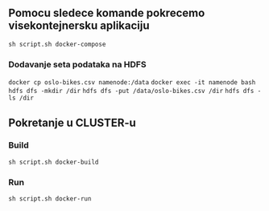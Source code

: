 ## Pomocu sledece komande pokrecemo visekontejnersku aplikaciju

`sh script.sh docker-compose`

### Dodavanje seta podataka na HDFS

`docker cp oslo-bikes.csv namenode:/data`
`docker exec -it namenode bash`
`hdfs dfs -mkdir /dir`
`hdfs dfs -put /data/oslo-bikes.csv /dir`
`hdfs dfs -ls /dir`

## Pokretanje u CLUSTER-u

### Build

`sh script.sh docker-build`

### Run

`sh script.sh docker-run`
